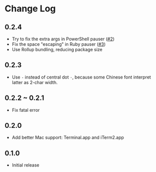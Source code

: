 # Change Log

## 0.2.4

- Try to fix the extra args in PowerShell pauser ([#2](https://github.com/VSCodeConfigHelper/pause-console/issues/2))
- Fix the space "escaping" in Ruby pauser ([#3](https://github.com/VSCodeConfigHelper/pause-console/issues/3))
- Use Rollup bundling, reducing package size

## 0.2.3

- Use `-` instead of central dot `·`, because some Chinese font interpret latter as 2-char width.

## 0.2.2 ~ 0.2.1

- Fix fatal error

## 0.2.0

- Add better Mac support: Terminal.app and iTerm2.app

## 0.1.0

- Initial release
